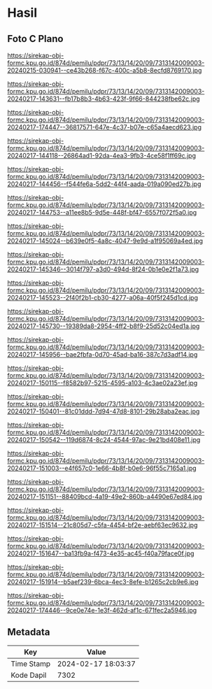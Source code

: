 # Hasil

## Foto C Plano

https://sirekap-obj-formc.kpu.go.id/874d/pemilu/pdpr/73/13/14/20/09/7313142009003-20240215-030941--ce43b268-f67c-400c-a5b8-8ecfd8769170.jpg

https://sirekap-obj-formc.kpu.go.id/874d/pemilu/pdpr/73/13/14/20/09/7313142009003-20240217-143631--fb17b8b3-4b63-423f-9f66-844238fbe62c.jpg

https://sirekap-obj-formc.kpu.go.id/874d/pemilu/pdpr/73/13/14/20/09/7313142009003-20240217-174447--36817571-647e-4c37-b07e-c65a4aecd623.jpg

https://sirekap-obj-formc.kpu.go.id/874d/pemilu/pdpr/73/13/14/20/09/7313142009003-20240217-144118--26864ad1-92da-4ea3-9fb3-4ce58f1ff69c.jpg

https://sirekap-obj-formc.kpu.go.id/874d/pemilu/pdpr/73/13/14/20/09/7313142009003-20240217-144456--f544fe6a-5dd2-44f4-aada-019a090ed27b.jpg

https://sirekap-obj-formc.kpu.go.id/874d/pemilu/pdpr/73/13/14/20/09/7313142009003-20240217-144753--a11ee8b5-9d5e-448f-bf47-6557f072f5a0.jpg

https://sirekap-obj-formc.kpu.go.id/874d/pemilu/pdpr/73/13/14/20/09/7313142009003-20240217-145024--b639e0f5-4a8c-4047-9e9d-a1f95069a4ed.jpg

https://sirekap-obj-formc.kpu.go.id/874d/pemilu/pdpr/73/13/14/20/09/7313142009003-20240217-145346--3014f797-a3d0-494d-8f24-0b1e0e2f1a73.jpg

https://sirekap-obj-formc.kpu.go.id/874d/pemilu/pdpr/73/13/14/20/09/7313142009003-20240217-145523--2f40f2b1-cb30-4277-a06a-40f5f245d1cd.jpg

https://sirekap-obj-formc.kpu.go.id/874d/pemilu/pdpr/73/13/14/20/09/7313142009003-20240217-145730--19389da8-2954-4ff2-b8f9-25d52c04ed1a.jpg

https://sirekap-obj-formc.kpu.go.id/874d/pemilu/pdpr/73/13/14/20/09/7313142009003-20240217-145956--bae2fbfa-0d70-45ad-ba16-387c7d3adf14.jpg

https://sirekap-obj-formc.kpu.go.id/874d/pemilu/pdpr/73/13/14/20/09/7313142009003-20240217-150115--f8582b97-5215-4595-a103-4c3ae02a23ef.jpg

https://sirekap-obj-formc.kpu.go.id/874d/pemilu/pdpr/73/13/14/20/09/7313142009003-20240217-150401--81c01ddd-7d94-47d8-8101-29b28aba2eac.jpg

https://sirekap-obj-formc.kpu.go.id/874d/pemilu/pdpr/73/13/14/20/09/7313142009003-20240217-150542--119d6874-8c24-4544-97ac-9e21bd408e11.jpg

https://sirekap-obj-formc.kpu.go.id/874d/pemilu/pdpr/73/13/14/20/09/7313142009003-20240217-151003--e4f657c0-1e66-4b8f-b0e6-96f55c7165a1.jpg

https://sirekap-obj-formc.kpu.go.id/874d/pemilu/pdpr/73/13/14/20/09/7313142009003-20240217-151151--88409bcd-4a19-49e2-860b-a4490e67ed84.jpg

https://sirekap-obj-formc.kpu.go.id/874d/pemilu/pdpr/73/13/14/20/09/7313142009003-20240217-151514--21c805d7-c5fa-4454-bf2e-aebf63ec9632.jpg

https://sirekap-obj-formc.kpu.go.id/874d/pemilu/pdpr/73/13/14/20/09/7313142009003-20240217-151647--ba13fb9a-f473-4e35-ac45-f40a79face0f.jpg

https://sirekap-obj-formc.kpu.go.id/874d/pemilu/pdpr/73/13/14/20/09/7313142009003-20240217-151914--b5aef239-6bca-4ec3-8efe-b1265c2cb9e6.jpg

https://sirekap-obj-formc.kpu.go.id/874d/pemilu/pdpr/73/13/14/20/09/7313142009003-20240217-174446--9ce0e74e-1e3f-462d-af1c-671fec2a5946.jpg


## Metadata

| Key        | Value               |
| ---------- | ------------------- |
| Time Stamp | 2024-02-17 18:03:37 |
| Kode Dapil | 7302                |



